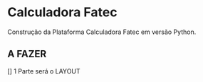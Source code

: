 # Calculadora Fatec  
Construção da Plataforma Calculadora Fatec em versão Python.

## A FAZER  
[] 1 Parte será o LAYOUT
